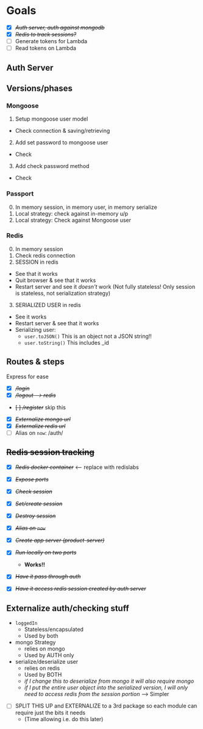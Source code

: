 # Goals

* [X] ~~*Auth server, auth against mongodb*~~
* [X] ~~*Redis to track sessions?*~~
* [ ] Generate tokens for Lambda
* [ ] Read tokens on Lambda

## Auth Server

## Versions/phases

### Mongoose
1. Setup mongoose user model
  * Check connection & saving/retrieving
2. Add set password to mongoose user
  * Check
3. Add check password method
  * Check

### Passport
0. In memory session, in memory user, in memory serialize
1. Local strategy: check against in-memory u/p
2. Local strategy: Check against Mongoose user

### Redis
0. In memory session
1. Check redis connection
2. SESSION in redis
  * See that it works
  * Quit browser & see that it works
  * Restart server and see it *doesn't* work (Not fully stateless! Only session is stateless, not serialization strategy)
3. SERIALIZED USER in redis
  * See it works
  * Restart server & see that it works
  * Serializing user:
    * `user.toJSON()` This is an object not a JSON string!!
    * `user.toString()` This includes _id 

## Routes & steps

Express for ease

* [X] ~~*/login*~~
* [X] ~~*/logout --> redis*~~
* ~~[ ] */register*~~ skip this
* [X] ~~*Externalize mongo url*~~
* [X] ~~*Externalize redis url*~~
* [ ] Alias on `now`: /auth/

## ~~Redis session tracking~~

* [X] ~~*Redis docker container*~~ <-- replace with redislabs
* [X] ~~*Expose ports*~~
* [X] ~~*Check session*~~
* [X] ~~*Set/create session*~~
* [X] ~~*Destroy session*~~
* [X] ~~*Alias on `now`*~~

* [X] ~~*Create app server (product-server)*~~
* [X] ~~*Run locally on two ports*~~
  * **Works!!**
* [X] ~~*Have it pass through auth*~~
* [X] ~~*Have it access redis session created by auth server*~~

## Externalize auth/checking stuff

* `loggedIn`
  * Stateless/encapsulated
  * Used by both
* mongo Strategy
  * relies on mongo
  * Used by AUTH only
* serialize/deserialize user
  * relies on redis
  * Used by BOTH
  * *if I change this to deserialize from mongo it will also require mongo*
  * *if I put the entire user object into the serialized version, I will only need to access redis from the session portion* --> Simpler

* [ ] SPLIT THIS UP and EXTERNALIZE to a 3rd package so each module can require just the bits it needs
  * (Time allowing i.e. do this later)
